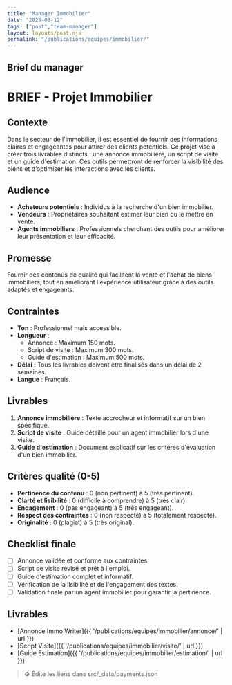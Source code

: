 ```yaml
---
title: "Manager Immobilier"
date: "2025-08-12"
tags: ["post","team-manager"]
layout: layouts/post.njk
permalink: "/publications/equipes/immobilier/"
---
```

## Brief du manager

# BRIEF - Projet Immobilier

## Contexte
Dans le secteur de l'immobilier, il est essentiel de fournir des informations claires et engageantes pour attirer des clients potentiels. Ce projet vise à créer trois livrables distincts : une annonce immobilière, un script de visite et un guide d'estimation. Ces outils permettront de renforcer la visibilité des biens et d’optimiser les interactions avec les clients.

## Audience
- **Acheteurs potentiels** : Individus à la recherche d'un bien immobilier.
- **Vendeurs** : Propriétaires souhaitant estimer leur bien ou le mettre en vente.
- **Agents immobiliers** : Professionnels cherchant des outils pour améliorer leur présentation et leur efficacité.

## Promesse
Fournir des contenus de qualité qui facilitent la vente et l'achat de biens immobiliers, tout en améliorant l'expérience utilisateur grâce à des outils adaptés et engageants.

## Contraintes
- **Ton** : Professionnel mais accessible.
- **Longueur** : 
  - Annonce : Maximum 150 mots.
  - Script de visite : Maximum 300 mots.
  - Guide d'estimation : Maximum 500 mots.
- **Délai** : Tous les livrables doivent être finalisés dans un délai de 2 semaines.
- **Langue** : Français.

## Livrables
1. **Annonce immobilière** : Texte accrocheur et informatif sur un bien spécifique.
2. **Script de visite** : Guide détaillé pour un agent immobilier lors d'une visite.
3. **Guide d'estimation** : Document explicatif sur les critères d'évaluation d'un bien immobilier.

## Critères qualité (0-5)
- **Pertinence du contenu** : 0 (non pertinent) à 5 (très pertinent).
- **Clarté et lisibilité** : 0 (difficile à comprendre) à 5 (très clair).
- **Engagement** : 0 (pas engageant) à 5 (très engageant).
- **Respect des contraintes** : 0 (non respecté) à 5 (totalement respecté).
- **Originalité** : 0 (plagiat) à 5 (très original).

## Checklist finale
- [ ] Annonce validée et conforme aux contraintes.
- [ ] Script de visite révisé et prêt à l'emploi.
- [ ] Guide d'estimation complet et informatif.
- [ ] Vérification de la lisibilité et de l'engagement des textes.
- [ ] Validation finale par un agent immobilier pour garantir la pertinence.

## Livrables
- [Annonce Immo Writer]({{ '/publications/equipes/immobilier/annonce/' | url }})
- [Script Visite]({{ '/publications/equipes/immobilier/visite/' | url }})
- [Guide Estimation]({{ '/publications/equipes/immobilier/estimation/' | url }})

> ⚙️ Édite les liens dans src/_data/payments.json

